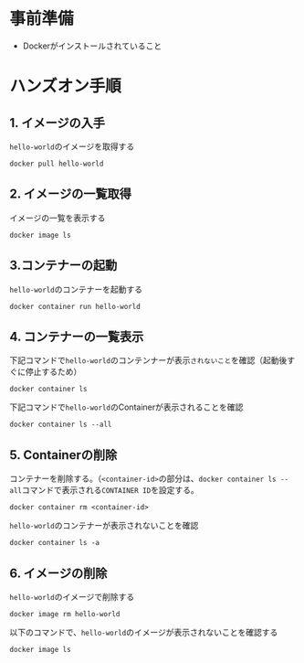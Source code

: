 # 事前準備
- Dockerがインストールされていること

# ハンズオン手順

## 1. イメージの入手
`hello-world`のイメージを取得する
```
docker pull hello-world
```

## 2. イメージの一覧取得
イメージの一覧を表示する

```
docker image ls
```

## 3.コンテナーの起動
`hello-world`のコンテナーを起動する

```
docker container run hello-world
```

## 4. コンテナーの一覧表示
下記コマンドで`hello-world`のコンテンナーが表示`されないこと`を確認（起動後すぐに停止するため）

```
docker container ls
```

下記コマンドで`hello-world`のContainerが表示されることを確認
```
docker container ls --all
```

## 5. Containerの削除
コンテナーを削除する。（`<container-id>`の部分は、`docker container ls --all`コマンドで表示される`CONTAINER ID`を設定する。

```
docker container rm <container-id>
```

`hello-world`のコンテナーが表示されないことを確認

```
docker container ls -a
```

## 6. イメージの削除
`hello-world`のイメージで削除する

```
docker image rm hello-world
```

以下のコマンドで、`hello-world`のイメージが表示されないことを確認する

```
docker image ls
```